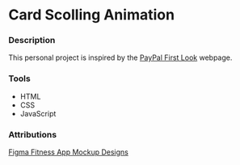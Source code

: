 # Card Scolling Animation

### Description
This personal project is inspired by the [PayPal First Look](https://www.paypal.com/us/whats-new/first-look) webpage.

### Tools
- HTML
- CSS
- JavaScript

### Attributions
[Figma Fitness App Mockup Designs](https://www.figma.com/community/file/1096744662320428503/gym-fitness-app-ui-kit)
